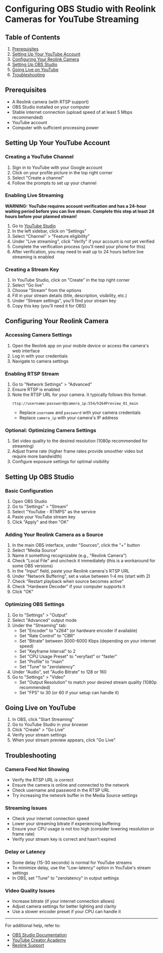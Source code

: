 # Configuring OBS Studio with Reolink Cameras for YouTube Streaming

## Table of Contents

1. [Prerequisites](#prerequisites)
2. [Setting Up Your YouTube Account](#setting-up-your-youtube-account)
3. [Configuring Your Reolink Camera](#configuring-your-reolink-camera)
4. [Setting Up OBS Studio](#setting-up-obs-studio)
5. [Going Live on YouTube](#going-live-on-youtube)
6. [Troubleshooting](#troubleshooting)

## Prerequisites

- A Reolink camera (with RTSP support)
- OBS Studio installed on your computer
- Stable internet connection (upload speed of at least 5 Mbps recommended)
- YouTube account
- Computer with sufficient processing power

## Setting Up Your YouTube Account

### Creating a YouTube Channel

1. Sign in to YouTube with your Google account
2. Click on your profile picture in the top right corner
3. Select "Create a channel"
4. Follow the prompts to set up your channel

### Enabling Live Streaming

**WARNING:** **YouTube requires account verification and has a 24-hour waiting period before you can live stream. Complete this step at least 24 hours before your planned stream!**

1. Go to [YouTube Studio](https://studio.youtube.com/)
2. In the left sidebar, click on "Settings"
3. Select "Channel" > "Feature eligibility"
4. Under "Live streaming", click "Verify" if your account is not yet verified
5. Complete the verification process (you'll need your phone for this)
6. After verification, you may need to wait up to 24 hours before live streaming is enabled

### Creating a Stream Key

1. In YouTube Studio, click on "Create" in the top right corner
2. Select "Go live"
3. Choose "Stream" from the options
4. Fill in your stream details (title, description, visibility, etc.)
5. Under "Stream settings", you'll find your stream key
6. Copy this key (you'll need it for OBS)

## Configuring Your Reolink Camera

### Accessing Camera Settings

1. Open the Reolink app on your mobile device or access the camera's web interface
2. Log in with your credentials
3. Navigate to camera settings

### Enabling RTSP Stream

1. Go to "Network Settings" > "Advanced"
2. Ensure RTSP is enabled
3. Note the RTSP URL for your camera. It typically follows this format:
   ```
   rtsp://username:password@camera_ip:554/h264Preview_01_main
   ```
   - Replace `username` and `password` with your camera credentials
   - Replace `camera_ip` with your camera's IP address

### Optional: Optimizing Camera Settings

1. Set video quality to the desired resolution (1080p recommended for streaming)
2. Adjust frame rate (higher frame rates provide smoother video but require more bandwidth)
3. Configure exposure settings for optimal visibility

## Setting Up OBS Studio

### Basic Configuration

1. Open OBS Studio
2. Go to "Settings" > "Stream"
3. Select "YouTube - RTMPS" as the service
4. Paste your YouTube stream key
5. Click "Apply" and then "OK"

### Adding Your Reolink Camera as a Source

1. In the main OBS interface, under "Sources", click the "+" button
2. Select "Media Source"
3. Name it something recognizable (e.g., "Reolink Camera")
4. Check "Local File" and uncheck it immediately (this is a workaround for some OBS versions)
5. In the "Input" field, paste your Reolink camera's RTSP URL
6. Under "Network Buffering", set a value between 1-4 ms (start with 2)
7. Check "Restart playback when source becomes active"
8. Check "Hardware Decoder" if your computer supports it
9. Click "OK"

### Optimizing OBS Settings

1. Go to "Settings" > "Output"
2. Select "Advanced" output mode
3. Under the "Streaming" tab:
   - Set "Encoder" to "x264" (or hardware encoder if available)
   - Set "Rate Control" to "CBR"
   - Set "Bitrate" between 3000-6000 Kbps (depending on your internet speed)
   - Set "Keyframe Interval" to 2
   - Set "CPU Usage Preset" to "veryfast" or "faster"
   - Set "Profile" to "main"
   - Set "Tune" to "zerolatency"
4. Under "Audio", set "Audio Bitrate" to 128 or 160
5. Go to "Settings" > "Video"
   - Set "Output Resolution" to match your desired stream quality (1080p recommended)
   - Set "FPS" to 30 (or 60 if your setup can handle it)

## Going Live on YouTube

1. In OBS, click "Start Streaming"
2. Go to YouTube Studio in your browser
3. Click "Create" > "Go Live"
4. Verify your stream settings
5. When your stream preview appears, click "Go Live"

## Troubleshooting

### Camera Feed Not Showing

- Verify the RTSP URL is correct
- Ensure the camera is online and connected to the network
- Check username and password in the RTSP URL
- Try increasing the network buffer in the Media Source settings

### Streaming Issues

- Check your internet connection speed
- Lower your streaming bitrate if experiencing buffering
- Ensure your CPU usage is not too high (consider lowering resolution or frame rate)
- Verify your stream key is correct and hasn't expired

### Delay or Latency

- Some delay (15-30 seconds) is normal for YouTube streams
- To minimize delay, use the "Low-latency" option in YouTube's stream settings
- In OBS, set "Tune" to "zerolatency" in output settings

### Video Quality Issues

- Increase bitrate (if your internet connection allows)
- Adjust camera settings for better lighting and clarity
- Use a slower encoder preset if your CPU can handle it

---

For additional help, refer to:
- [OBS Studio Documentation](https://obsproject.com/wiki/)
- [YouTube Creator Academy](https://creatoracademy.youtube.com/)
- [Reolink Support](https://support.reolink.com/)
